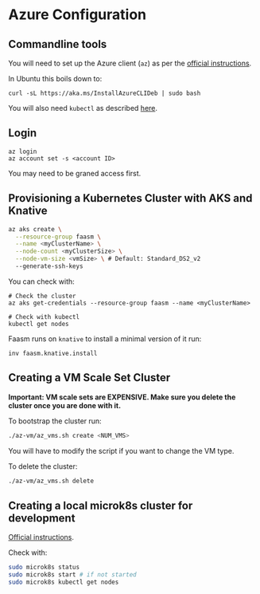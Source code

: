 # Azure Configuration

## Commandline tools

You will need to set up the Azure client (`az`) as per the 
[official instructions](https://docs.microsoft.com/en-us/cli/azure/install-azure-cli).

In Ubuntu this boils down to:

```
curl -sL https://aka.ms/InstallAzureCLIDeb | sudo bash
```

You will also need `kubectl` as described [here](
https://kubernetes.io/docs/tasks/tools/install-kubectl/).

## Login

```
az login
az account set -s <account ID>
```

You may need to be graned access first. 

## Provisioning a Kubernetes Cluster with AKS and Knative

```bash
az aks create \
  --resource-group faasm \
  --name <myClusterName> \
  --node-count <myClusterSize> \
  --node-vm-size <vmSize> \ # Default: Standard_DS2_v2
  --generate-ssh-keys 
```

You can check with:

```
# Check the cluster
az aks get-credentials --resource-group faasm --name <myClusterName>

# Check with kubectl
kubectl get nodes
```

Faasm runs on `knative` to install a minimal version of it run:
```
inv faasm.knative.install
```

## Creating a VM Scale Set Cluster

**Important: VM scale sets are EXPENSIVE. Make sure you delete the cluster once
you are done with it.**

To bootstrap the cluster run:
```bash
./az-vm/az_vms.sh create <NUM_VMS>
```

You will have to modify the script if you want to change the VM type.

To delete the cluster:

```bash
./az-vm/az_vms.sh delete
```

## Creating a local microk8s cluster for development

[Official instructions](https://microk8s.io/).

Check with:

```bash
sudo microk8s status
sudo microk8s start # if not started
sudo microk8s kubectl get nodes
```

